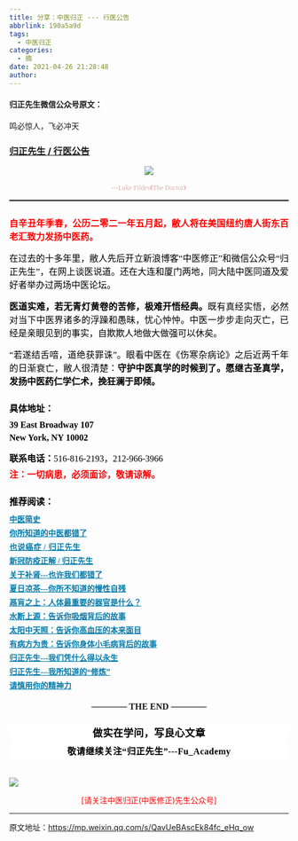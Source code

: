 ```yaml
---
title: 分享：中医归正 --- 行医公告
abbrlink: 190a5a9d
tags:
  - 中医归正
categories:
  - 摘
date: 2021-04-26 21:28:48
author:
---
```


#### 归正先生微信公众号原文：

鸣必惊人，飞必冲天

<!-- more -->

###  [归正先生 / 行医公告](https://mp.weixin.qq.com/s/QavUeBAscEk84fc_eHq_ow "跳转至原文")



<div class="rich_media_content ">
                    <p style="text-align: center;margin-bottom: 5px;"><img class="rich_pages" data-galleryid="" src="https://tva2.sinaimg.cn/large/8bf740e1gy1gqbtyn0jz5j20hs0avakx.jpg" data-type="jpeg" data-w="750" style="height: auto !important;"  /></p><p style="text-align: center;line-height: normal;margin-bottom: 10px;"><span style="background-color: rgb(255, 255, 255);color: rgb(215, 171, 169);font-family: 仿宋;font-size: 12px;">---Luke Fildes</span><span style="background-color: rgb(255, 255, 255);color: rgb(215, 171, 169);font-family: 仿宋;font-size: 12px;">《Th</span><span style="background-color: rgb(255, 255, 255);color: rgb(215, 171, 169);font-family: 仿宋;font-size: 12px;">e Doctor</span><span style="background-color: rgb(255, 255, 255);color: rgb(215, 171, 169);font-family: 仿宋;font-size: 12px;">》</span></p><hr style="white-space: normal;border-style: solid;border-right-width: 0px;border-bottom-width: 0px;border-left-width: 0px;border-color: rgba(0, 0, 0, 0.1);transform-origin: 0px 0px;transform: scale(1, 0.5);"  /><section style="margin: 25px 0cm 15px;white-space: normal;text-align: justify;"><span style="font-size: 16px;"><strong><span style="font-size: 16px;font-family: 仿宋;color: rgb(255, 0, 0);">自辛丑年季春，公历二零二一年五月起，<strong style="font-size: 16px;text-align: left;white-space: normal;"><span style="font-family: 仿宋;color: rgb(255, 0, 0);">敝人</span></strong>将在美国纽约唐人街东百老汇致力发扬中医药。</span></strong></span></section><section style="margin: 0cm 0cm 15px;white-space: normal;text-align: justify;"><span style="color: rgb(0, 0, 0);font-family: 仿宋;font-size: 16px;text-align: justify;"><span style="color: rgb(0, 0, 0);font-family: 仿宋;font-size: 16px;"></span></span></section><section style="margin-bottom: 15px;margin-top: 15px;text-align: justify;"><span style="color: rgb(0, 0, 0);font-family: 仿宋;font-size: 16px;">在过去的十多年里，敝人先后开立新浪博客“中医修正”和微信公众号“归正先生”，在网上谈医说道。还在大连和厦门两地，同大陆中医同道及爱好者举办过两场中医论坛。</span></section><p style="margin-bottom: 15px;margin-top: 15px;text-align: justify;"><span style="color: rgb(255, 0, 0);"><strong style="color: rgb(0, 0, 0);font-family: 仿宋;font-size: 16px;">医道实难，若无青灯黄卷的苦修，极难开悟经典。</strong></span><span style="color: rgb(0, 0, 0);font-family: 仿宋;font-size: 16px;">既有真经实悟，必然对当下中医界诸多的浮躁和愚昧，忧心忡忡。中医一步步走向灭亡，</span><span style="color: rgb(0, 0, 0);font-family: 仿宋;font-size: 16px;">已经是亲眼见到的事实，自欺欺人地做大做强可以休矣。</span></p><p style="margin-bottom: 15px;margin-top: 15px;text-align: justify;"><span style="color: rgb(0, 0, 0);font-family: 仿宋;font-size: 16px;">“若遂结舌喑，道绝获罪诛</span><span style="color: rgb(0, 0, 0);font-family: 仿宋;font-size: 16px;">”。眼看中医在</span><span style="color: rgb(0, 0, 0);font-family: 仿宋;font-size: 16px;">《伤寒杂病论</span><span style="color: rgb(0, 0, 0);font-family: 仿宋;font-size: 16px;">》之后近两千年的日渐衰亡，敝人很清楚：</span><strong><span style="color: rgb(0, 0, 0);font-family: 仿宋;font-size: 16px;">守护中医真学的时候</span><span style="color: rgb(0, 0, 0);font-family: 仿宋;font-size: 16px;">到了。</span><span style="color: rgb(0, 0, 0);font-family: 仿宋;font-size: 16px;">愿继古圣</span><span style="color: rgb(0, 0, 0);font-family: 仿宋;font-size: 16px;">真学，发扬中医药仁学仁术</span><span style="color: rgb(0, 0, 0);font-family: 仿宋;font-size: 16px;">，挽狂澜于即倾。</span></strong><span style="color: rgb(0, 0, 0);font-family: 仿宋;font-size: 16px;"></span><span style="color: rgb(0, 0, 0);font-family: 仿宋;font-size: 16px;"></span></p><section style="margin-top: 15px;margin-bottom: 25px;"><span style="color: rgb(0, 0, 0);font-family: 仿宋;font-size: 16px;"></span></section><section style="margin-top: 15px;margin-bottom: 5px;"><span style="font-size: 16px;color: rgb(0, 0, 0);"><strong><span style="color: rgb(0, 0, 0);font-size: 16px;font-family: 仿宋;">具体地址：</span></strong></span></section><section style="margin-top: 10px;margin-bottom: 5px;"><strong><span style="color: rgb(0, 0, 0);font-family: 仿宋;font-size: 16px;">39 East Broadway 107</span></strong></section><p style="margin-bottom: 15px;margin-top: 5px;line-height: normal;"><strong><span style="color: rgb(0, 0, 0);font-family: 仿宋;font-size: 16px;">New York, NY 10002</span></strong><span style="color: rgb(0, 0, 0);font-family: 仿宋;font-size: 16px;"></span></p><p style="margin-bottom: 5px;margin-top: 5px;"><strong><span style="color: rgb(0, 0, 0);font-family: 仿宋;font-size: 16px;">联系电话：</span></strong><span style="color: rgb(0, 0, 0);font-family: 仿宋;font-size: 16px;">516-816-2193，212-966-3966</span></p><p style="margin-bottom: 25px;margin-top: 5px;"><span style="font-size: 16px;"><strong><span style="font-size: 16px;font-family: 仿宋;color: rgb(255, 0, 0);">注：一切病患，必须面诊，敬请谅解。</span></strong></span></p><section style="margin-top: 10px;white-space: normal;margin-bottom: 5px;"><strong><span style="color: rgb(0, 0, 0);font-family: 仿宋;font-size: 16px;">推荐阅读：</span></strong></section><section style="margin-top: 10px;white-space: normal;margin-bottom: 5px;"><a target="_blank" href="http://mp.weixin.qq.com/s?__biz=MzI5NzQzMzY5NQ==&amp;mid=2247484224&amp;idx=1&amp;sn=000e808f30509ab836574f26196e5a51&amp;chksm=ecb46c70dbc3e5662d3556e2cc6fc0605c2ef403783ba571bebc7124902547c5f2eb727110b0&amp;scene=21#wechat_redirect" data-itemshowtype="0" tab="innerlink" data-linktype="2"><strong><span style="text-decoration: underline;color: rgb(0, 122, 170);font-family: 仿宋;font-size: 14px;text-align: center;">中医简史</span></strong></a></section><section style="white-space: normal;margin-top: 5px;margin-bottom: 5px;line-height: normal;"><a href="http://mp.weixin.qq.com/s?__biz=MzI5NzQzMzY5NQ==&amp;mid=2247484107&amp;idx=1&amp;sn=9376c455f88cc445f0686c49d45681e5&amp;chksm=ecb46dfbdbc3e4edacc5b562a6ff088f95105aa6a4ed765f102502503f0311be1d43bbe73854&amp;scene=21#wechat_redirect" target="_blank" data-linktype="2" style="color: rgb(0, 122, 170);text-decoration: underline;"><strong><span style="font-family: 仿宋;font-size: 14px;text-align: center;">你所知道的中医都错了</span></strong></a><br  /></section><section style="white-space: normal;margin-top: 5px;margin-bottom: 5px;line-height: normal;"><strong style="white-space: normal;text-decoration: underline;color: rgb(0, 122, 170);font-family: 仿宋;letter-spacing: 0.5px;font-size: 14px;background-color: rgb(255, 255, 255);"><a href="http://mp.weixin.qq.com/s?__biz=MzI5NzQzMzY5NQ==&amp;mid=2247484160&amp;idx=1&amp;sn=0e87693db4b2b76954137fb20b0bc7df&amp;chksm=ecb46c30dbc3e52630634fc9b13cc9ca29deba458be5a195a4c91a3a161f160508b928bdf330&amp;scene=21#wechat_redirect" target="_blank" data-linktype="2" style="color: rgb(0, 122, 170);">也说癌症 / 归正先生</a></strong></section><section style="margin-top: 5px;margin-bottom: 5px;line-height: normal;"><a target="_blank" href="http://mp.weixin.qq.com/s?__biz=MzI5NzQzMzY5NQ==&amp;mid=2247484417&amp;idx=1&amp;sn=77117305622f4e0d82952c2e974afbc6&amp;chksm=ecb46b31dbc3e22760458e22fa845268edff44c0c192e4d8076ea9258e3b04083b79058b592f&amp;scene=21#wechat_redirect" data-itemshowtype="0" tab="innerlink" data-linktype="2"><strong><span style="text-decoration: underline;color: rgb(0, 122, 170);font-family: 仿宋;font-size: 14px;text-align: center;">新冠防疫正解 / 归正先生</span></strong></a></section><section style="white-space: normal;margin-top: 5px;margin-bottom: 5px;line-height: normal;"><a target="_blank" href="http://mp.weixin.qq.com/s?__biz=MzI5NzQzMzY5NQ==&amp;mid=2247483985&amp;idx=1&amp;sn=b780a7a5cd02671a3b702ed55dbcd0d1&amp;chksm=ecb46d61dbc3e47799e5ae15f1dc74f3514b42c458397fb31bf8e79e1de64d70857dd676eaaf&amp;scene=21#wechat_redirect" data-itemshowtype="0" tab="innerlink" data-linktype="2"><strong><span style="text-decoration: underline;color: rgb(0, 122, 170);font-family: 仿宋;font-size: 14px;text-align: center;">关于补肾---也许我们都错了</span></strong></a><br  /></section><section style="white-space: normal;margin-top: 5px;margin-bottom: 5px;line-height: normal;"><a target="_blank" href="http://mp.weixin.qq.com/s?__biz=MzI5NzQzMzY5NQ==&amp;mid=2247484082&amp;idx=1&amp;sn=6c2a09b103e76aa6041d712ed9f82832&amp;chksm=ecb46d82dbc3e494f78c5f23b44a24f4293589edfd568c9b26f807cf0c9716b9259a58cefd36&amp;scene=21#wechat_redirect" data-itemshowtype="0" tab="innerlink" data-linktype="2"><strong><span style="text-decoration: underline;color: rgb(0, 122, 170);font-family: 仿宋;font-size: 14px;text-align: center;">夏日凉茶---你所不知道的慢性自残</span></strong></a><br  /></section><section style="white-space: normal;margin-top: 5px;margin-bottom: 5px;line-height: normal;"><a target="_blank" href="http://mp.weixin.qq.com/s?__biz=MzI5NzQzMzY5NQ==&amp;mid=2247483978&amp;idx=1&amp;sn=8a2b070cdea10f3e13c9a26ed681ac5f&amp;chksm=ecb46d7adbc3e46c5200a646a4ff3d08a03fd76ccc80f345cd6abeab27281086a1f37ddac95c&amp;scene=21#wechat_redirect" data-itemshowtype="0" tab="innerlink" data-linktype="2"><strong><span style="text-decoration: underline;color: rgb(0, 122, 170);font-family: 仿宋;font-size: 14px;text-align: center;">鬲肓之上：人体最重要的器官是什么？</span></strong></a></section><section style="white-space: normal;margin-top: 5px;margin-bottom: 5px;line-height: normal;"><a target="_blank" href="http://mp.weixin.qq.com/s?__biz=MzI5NzQzMzY5NQ==&amp;mid=2247483978&amp;idx=1&amp;sn=8a2b070cdea10f3e13c9a26ed681ac5f&amp;chksm=ecb46d7adbc3e46c5200a646a4ff3d08a03fd76ccc80f345cd6abeab27281086a1f37ddac95c&amp;scene=21#wechat_redirect" data-itemshowtype="0" tab="innerlink" data-linktype="2"></a><a target="_blank" href="http://mp.weixin.qq.com/s?__biz=MzI5NzQzMzY5NQ==&amp;mid=2247483973&amp;idx=1&amp;sn=2bd49047a64a8cc89440502b88291d5e&amp;chksm=ecb46d75dbc3e4634b083d516c35733e80abc21505a8ddbc737739227b6460f06c9c9f2116c0&amp;scene=21#wechat_redirect" data-itemshowtype="0" tab="innerlink" data-linktype="2"><strong><span style="text-decoration: underline;color: rgb(0, 122, 170);font-family: 仿宋;font-size: 14px;text-align: center;">水断上源：告诉你吸烟背后的故事</span></strong></a><br  /></section><section style="white-space: normal;margin-top: 5px;margin-bottom: 5px;line-height: normal;"><a target="_blank" href="http://mp.weixin.qq.com/s?__biz=MzI5NzQzMzY5NQ==&amp;mid=2247483930&amp;idx=1&amp;sn=69bb9204d5623bd7bf3e6a7304f60934&amp;chksm=ecb46d2adbc3e43c175ebc775fd65c56060589cc197402811eaf726ef490ebcc430342f5b9b2&amp;scene=21#wechat_redirect" data-itemshowtype="0" tab="innerlink" data-linktype="2"><strong><span style="text-decoration: underline;color: rgb(0, 122, 170);font-family: 仿宋;font-size: 14px;text-align: center;">太阳中天照：告诉你高血压的本来面目</span></strong></a><br  /></section><section style="margin-top: 5px;margin-bottom: 5px;line-height: normal;"><strong><span style="text-decoration: underline;font-family: 仿宋;font-size: 14px;color: rgb(0, 122, 170);text-align: center;"><a href="http://mp.weixin.qq.com/s?__biz=MzI5NzQzMzY5NQ==&amp;mid=2247484089&amp;idx=1&amp;sn=d49c8b96732f8c6b9e0d703ad6ee7695&amp;chksm=ecb46d89dbc3e49f2b4c29c40ead678d8132b4e7fdac14faff72c31b9e61f2a864d5d2ca663d&amp;scene=21#wechat_redirect" target="_blank" data-linktype="2" style="color: rgb(0, 122, 170);">有病方为贵：告诉你身体小毛病背后的故事</a></span></strong></section><section style="margin-top: 5px;margin-bottom: 5px;line-height: normal;"><strong><span style="text-decoration: underline;color: rgb(0, 122, 170);font-family: 仿宋;font-size: 14px;text-align: center;"><a href="http://mp.weixin.qq.com/s?__biz=MzI5NzQzMzY5NQ==&amp;mid=2247484123&amp;idx=1&amp;sn=a338020668e71e03bc3aa12be292db18&amp;chksm=ecb46debdbc3e4fdb775697f54e95816bf3a981e8de06c10ddf38f756e2520d838f79d45f144&amp;scene=21#wechat_redirect" target="_blank" data-linktype="2" style="color: rgb(0, 122, 170);">归正先生---我们凭什么得以永生</a></span></strong></section><section style="margin-top: 5px;margin-bottom: 5px;line-height: normal;"><strong><span style="text-decoration: underline;color: rgb(0, 122, 170);font-family: 仿宋;font-size: 14px;text-align: center;"><a href="http://mp.weixin.qq.com/s?__biz=MzI5NzQzMzY5NQ==&amp;mid=2247484065&amp;idx=1&amp;sn=6529850aef8f94867b432e60c5deadc4&amp;chksm=ecb46d91dbc3e487bef9ba1a3d92845566ac1edcd720100255cf4c05026c333e49e089705e17&amp;scene=21#wechat_redirect" target="_blank" data-linktype="2" style="color: rgb(0, 122, 170);">归正先生---我所知道的“修炼”</a></span></strong></section><section style="white-space: normal;margin-top: 5px;margin-bottom: 5px;line-height: normal;"><a href="http://mp.weixin.qq.com/s?__biz=MzI5NzQzMzY5NQ==&amp;mid=2247484012&amp;idx=1&amp;sn=7cb2b912d3850de25b5c5f46c9399bf9&amp;chksm=ecb46d5cdbc3e44ab3fdf567fc8adb4169158ac24916333d995d2b7fca7650d470b53380a702&amp;scene=21#wechat_redirect" target="_blank" data-linktype="2" style="color: rgb(0, 122, 170);text-decoration: underline;white-space: normal;font-family: 仿宋;font-size: 14px;"><strong><span style="text-align: center;">请慎用你的精神力</span></strong></a></section><section style="margin-top: 20px;margin-bottom: 10px;white-space: normal;text-align: center;"><span style="color: rgb(0, 0, 0);font-family: 仿宋;font-size: 16px;"></span></section><p style="margin-top: 15px;margin-bottom: 15px;white-space: normal;text-align: center;"><span style="font-family: 仿宋;font-size: 16px;"><strong style="text-align: justify;">———— THE&nbsp;END ————</strong></span></p><p style="margin-top: 25px;margin-bottom: 5px;white-space: normal;font-size: 16px;max-width: 100%;min-height: 1em;color: rgb(62, 62, 62);text-align: center;line-height: 1.75em;background-color: rgb(255, 255, 255);box-sizing: border-box !important;overflow-wrap: break-word !important;"><strong><span style="font-size: 18px;color: rgb(0, 0, 0);max-width: 100%;font-family: 仿宋;letter-spacing: 0.5px;box-sizing: border-box !important;overflow-wrap: break-word !important;">做实在学问，写良心文章</span></strong></p><p style="margin-top: 5px;margin-bottom: 15px;white-space: normal;font-size: 16px;max-width: 100%;min-height: 1em;color: rgb(62, 62, 62);background-color: rgb(255, 255, 255);line-height: 1.75em;text-align: center;box-sizing: border-box !important;overflow-wrap: break-word !important;"><strong><span style="color: rgb(0, 0, 0);max-width: 100%;font-family: 仿宋;letter-spacing: 0.5px;box-sizing: border-box !important;overflow-wrap: break-word !important;">敬请继续关注“归正先生”---Fu_Academy</span></strong></p><hr style="white-space: normal;font-size: 16px;max-width: 100%;color: rgb(62, 62, 62);background-color: rgb(255, 255, 255);box-sizing: border-box !important;overflow-wrap: break-word !important;"  />
                </div>
					<img style="clear: both; display: block; margin:auto;" src="http://wx1.sinaimg.cn/mw690/8bf740e1gy1fgqt1hfuomj20hs0bzmyp.jpg" /><p style="text-align: center; color: red">[请关注中医归正(中医修正)先生公众号]</p><hr />
                </div>



原文地址：https://mp.weixin.qq.com/s/QavUeBAscEk84fc_eHq_ow


